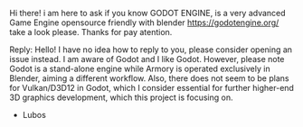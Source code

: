 Hi there! i am here to ask if  you know GODOT ENGINE, is a very advanced Game Engine opensource friendly with blender 
https://godotengine.org/ take a look please. Thanks for pay atention.

Reply:
Hello! I have no idea how to reply to you, please consider opening an issue instead. I am aware of Godot and I like Godot. However, please note Godot is a stand-alone engine while Armory is operated exclusively in Blender, aiming a different workflow. Also, there does not seem to be plans for Vulkan/D3D12 in Godot, which I consider essential for further higher-end 3D graphics development, which this project is focusing on.
- Lubos